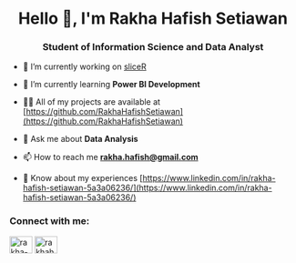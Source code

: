<h1 align="center">Hello 👋, I'm Rakha Hafish Setiawan</h1>
<h3 align="center">Student of Information Science and Data Analyst</h3>

- 🔭 I’m currently working on [sliceR](https://github.com/RakhaHafishSetiawan/sliceR)

- 🌱 I’m currently learning **Power BI Development**

- 👨‍💻 All of my projects are available at [https://github.com/RakhaHafishSetiawan](https://github.com/RakhaHafishSetiawan)

- 💬 Ask me about **Data Analysis**

- 📫 How to reach me **rakha.hafish@gmail.com**

- 📄 Know about my experiences [https://www.linkedin.com/in/rakha-hafish-setiawan-5a3a06236/](https://www.linkedin.com/in/rakha-hafish-setiawan-5a3a06236/)

<h3 align="left">Connect with me:</h3>
<p align="left">
<a href="https://linkedin.com/in/rakha-hafish-setiawan-5a3a06236" target="blank"><img align="center" src="https://raw.githubusercontent.com/rahuldkjain/github-profile-readme-generator/master/src/images/icons/Social/linked-in-alt.svg" alt="rakha-hafish-setiawan-5a3a06236" height="30" width="40" /></a>
<a href="https://kaggle.com/rakhahafishsetiawan" target="blank"><img align="center" src="https://raw.githubusercontent.com/rahuldkjain/github-profile-readme-generator/master/src/images/icons/Social/kaggle.svg" alt="rakhahafishsetiawan" height="30" width="40" /></a>
</p>
